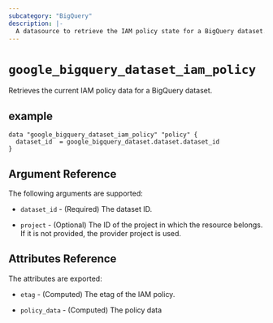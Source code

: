 ```yaml
---
subcategory: "BigQuery"
description: |-
  A datasource to retrieve the IAM policy state for a BigQuery dataset.
---
```



# `google_bigquery_dataset_iam_policy`
Retrieves the current IAM policy data for a BigQuery dataset.

## example

```hcl
data "google_bigquery_dataset_iam_policy" "policy" {
  dataset_id  = google_bigquery_dataset.dataset.dataset_id
}
```

## Argument Reference

The following arguments are supported:

* `dataset_id` - (Required) The dataset ID.

* `project` - (Optional) The ID of the project in which the resource belongs.
    If it is not provided, the provider project is used.

## Attributes Reference

The attributes are exported:

* `etag` - (Computed) The etag of the IAM policy.

* `policy_data` - (Computed) The policy data
